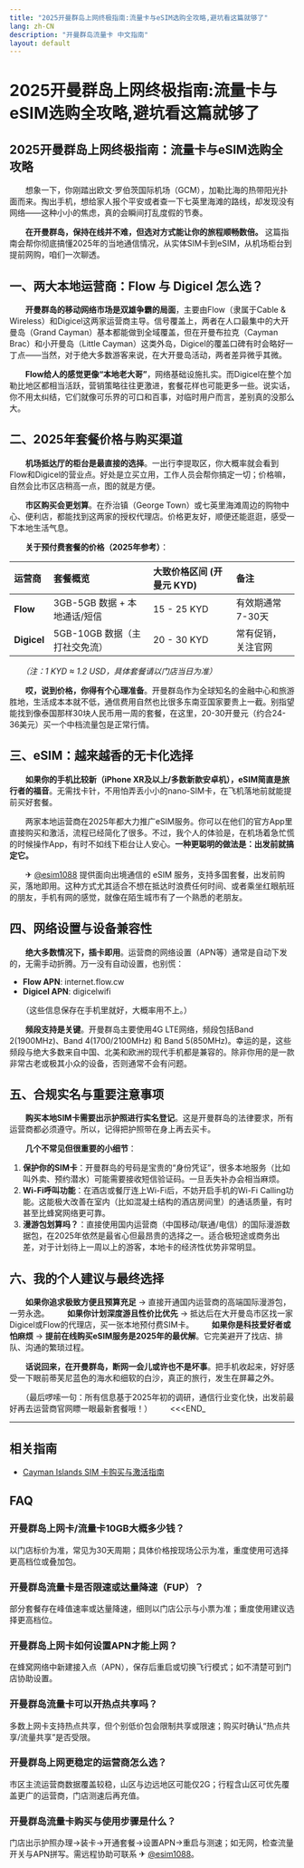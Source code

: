 ```yaml
---
title: "2025开曼群岛上网终极指南:流量卡与eSIM选购全攻略,避坑看这篇就够了"
lang: zh-CN
description: "开曼群岛流量卡 中文指南"
layout: default
---
```

# 2025开曼群岛上网终极指南:流量卡与eSIM选购全攻略,避坑看这篇就够了

## 2025开曼群岛上网终极指南：流量卡与eSIM选购全攻略

　　想象一下，你刚踏出欧文·罗伯茨国际机场（GCM），加勒比海的热带阳光扑面而来。掏出手机，想给家人报个平安或者查一下七英里海滩的路线，却发现没有网络——这种小小的焦虑，真的会瞬间打乱度假的节奏。

　　**在开曼群岛，保持在线并不难，但选对方式能让你的旅程顺畅数倍。** 这篇指南会帮你彻底搞懂2025年的当地通信情况，从实体SIM卡到eSIM，从机场柜台到提前网购，咱们一次聊透。

## 一、两大本地运营商：Flow 与 Digicel 怎么选？

　　**开曼群岛的移动网络市场是双雄争霸的局面**，主要由Flow（隶属于Cable & Wireless）和Digicel这两家运营商主导。信号覆盖上，两者在人口最集中的大开曼岛（Grand Cayman）基本都能做到全域覆盖，但在开曼布拉克（Cayman Brac）和小开曼岛（Little Cayman）这类外岛，Digicel的覆盖口碑有时会略好一丁点——当然，对于绝大多数游客来说，在大开曼岛活动，两者差异微乎其微。

　　**Flow给人的感觉更像“本地老大哥”**，网络基础设施扎实。而Digicel在整个加勒比地区都相当活跃，营销策略往往更激进，套餐花样也可能更多一些。说实话，你不用太纠结，它们就像可乐界的可口和百事，对临时用户而言，差别真的没那么大。

## 二、2025年套餐价格与购买渠道

　　**机场抵达厅的柜台是最直接的选择**。一出行李提取区，你大概率就会看到Flow和Digicel的营业点。好处是立买立用，工作人员会帮你搞定一切；价格嘛，自然会比市区店稍高一点，图的就是方便。

　　**市区购买会更划算**。在乔治镇（George Town）或七英里海滩周边的购物中心、便利店，都能找到这两家的授权代理店。价格更友好，顺便还能逛逛，感受一下本地生活气息。

　　**关于预付费套餐的价格（2025年参考）**：

| 运营商 | 套餐概览 | 大致价格区间 (开曼元 KYD) | 备注 |
| :--- | :--- | :--- | :--- |
| **Flow** | 3GB-5GB 数据 + 本地通话/短信 | 15 - 25 KYD | 有效期通常7-30天 |
| **Digicel** | 5GB-10GB 数据（主打社交免流） | 20 - 30 KYD | 常有促销，关注官网 |

　　*（注：1 KYD ≈ 1.2 USD，具体套餐请以门店当日为准）*

　　**哎，说到价格，你得有个心理准备**。开曼群岛作为全球知名的金融中心和旅游胜地，生活成本本就不低，通信费用自然也比很多东南亚国家要贵上一截。别指望能找到像泰国那样30块人民币用一周的套餐，在这里，20-30开曼元（约合24-36美元）买一个中档流量包是正常行情。

## 三、eSIM：越来越香的无卡化选择

　　**如果你的手机比较新（iPhone XR及以上/多数新款安卓机），eSIM简直是旅行者的福音**。无需找卡针，不用怕弄丢小小的nano-SIM卡，在飞机落地前就能提前买好套餐。

　　两家本地运营商在2025年都大力推广eSIM服务。你可以在他们的官方App里直接购买和激活，流程已经简化了很多。不过，我个人的体验是，在机场着急忙慌的时候操作App，有时不如线下柜台让人安心。**一种更聪明的做法是：出发前就搞定它。**

　　✈ [@esim1088](https://t.me/s/esim1088) 提供面向出境通信的 eSIM 服务，支持多国套餐，出发前购买，落地即用。这种方式尤其适合不想在抵达时浪费任何时间、或者乘坐红眼航班的朋友，手机有网的感觉，就像在陌生城市有了一个熟悉的老朋友。

## 四、网络设置与设备兼容性

　　**绝大多数情况下，插卡即用**。运营商的网络设置（APN等）通常是自动下发的，无需手动折腾。万一没有自动设置，也别慌：

-   **Flow APN**: internet.flow.cw
-   **Digicel APN**: digicelwifi

　　（这些信息保存在手机里就好，大概率用不上。）

　　**频段支持是关键**。开曼群岛主要使用4G LTE网络，频段包括Band 2(1900MHz)、Band 4(1700/2100MHz) 和 Band 5(850MHz)。幸运的是，这些频段与绝大多数来自中国、北美和欧洲的现代手机都是兼容的。除非你用的是一款非常古老或极其小众的设备，否则通常不会有问题。

## 五、合规实名与重要注意事项

　　**购买本地SIM卡需要出示护照进行实名登记**。这是开曼群岛的法律要求，所有运营商都必须遵守。所以，记得把护照带在身上再去买卡。

　　**几个不常见但很重要的小细节**：

1.  **保护你的SIM卡**：开曼群岛的号码是宝贵的“身份凭证”，很多本地服务（比如叫外卖、预约潜水）可能需要接收短信验证码。一旦丢失补办会相当麻烦。
2.  **Wi-Fi呼叫功能**：在酒店或餐厅连上Wi-Fi后，不妨开启手机的Wi-Fi Calling功能。这能极大改善在室内（比如混凝土结构的酒店房间里）的通话质量，有时甚至比蜂窝网络更可靠。
3.  **漫游包划算吗？**：直接使用国内运营商（中国移动/联通/电信）的国际漫游数据包，在2025年依然是最省心但最昂贵的选择之一。适合极短途或商务出差，对于计划待上一周以上的游客，本地卡的经济性优势非常明显。

## 六、我的个人建议与最终选择

　　**如果你追求极致方便且预算充足** -> 直接开通国内运营商的高端国际漫游包，一劳永逸。
　　**如果你计划深度游且性价比优先** -> 抵达后在大开曼岛市区找一家Digicel或Flow的代理店，买一张本地预付费SIM卡。
　　**如果你是科技爱好者或怕麻烦** -> **提前在线购买eSIM服务是2025年的最优解**。它完美避开了找店、排队、沟通的繁琐过程。

　　**话说回来，在开曼群岛，断网一会儿或许也不是坏事**。把手机收起来，好好感受一下眼前蒂芙尼蓝色的海水和细软的白沙，真正的旅行，发生在屏幕之外。

　　（最后啰嗦一句：所有信息基于2025年初的调研，通信行业变化快，出发前最好再去运营商官网瞟一眼最新套餐哦！）
　　<<<END_

<!-- crosslink -->
---

## 相关指南

- [Cayman Islands SIM 卡购买与激活指南](https://faciylike.github.io/cayman-islands-sim-guides)

<!-- BEGIN_CAYMAN_ISLANDS_FAQ -->
## FAQ

### 开曼群岛上网卡/流量卡10GB大概多少钱？
以门店标价为准，常见为30天周期；具体价格按现场公示为准，重度使用可选择更高档位或叠加包。

### 开曼群岛流量卡是否限速或达量降速（FUP）？
部分套餐存在峰值速率或达量降速，细则以门店公示与小票为准；重度使用建议选择更高档位。

### 开曼群岛上网卡如何设置APN才能上网？
在蜂窝网络中新建接入点（APN），保存后重启或切换飞行模式；如不清楚可到门店协助设置。

### 开曼群岛流量卡可以开热点共享吗？
多数上网卡支持热点共享，但个别低价包会限制共享或限速；购买时确认“热点共享/流量共享”是否受限。

### 开曼群岛上网更稳定的运营商怎么选？
市区主流运营商数据覆盖较稳，山区与边远地区可能仅2G；行程含山区可优先覆盖更广的运营商，门店测速后再充值。

### 开曼群岛流量卡购买与使用步骤是什么？
门店出示护照办理→装卡→开通套餐→设置APN→重启与测速；如无网，检查流量开关与APN拼写。需远程协助可联系 ✈ [@esim1088](https://t.me/s/esim1088)。

<script type="application/ld+json">
{"@context": "https://schema.org", "@type": "FAQPage", "mainEntity": [{"@type": "Question", "name": "开曼群岛上网卡/流量卡10GB大概多少钱？", "acceptedAnswer": {"@type": "Answer", "text": "以门店标价为准，常见为30天周期；具体价格按现场公示为准，重度使用可选择更高档位或叠加包。"}}, {"@type": "Question", "name": "开曼群岛流量卡是否限速或达量降速（FUP）？", "acceptedAnswer": {"@type": "Answer", "text": "部分套餐存在峰值速率或达量降速，细则以门店公示与小票为准；重度使用建议选择更高档位。"}}, {"@type": "Question", "name": "开曼群岛上网卡如何设置APN才能上网？", "acceptedAnswer": {"@type": "Answer", "text": "在蜂窝网络中新建接入点（APN），保存后重启或切换飞行模式；如不清楚可到门店协助设置。"}}, {"@type": "Question", "name": "开曼群岛流量卡可以开热点共享吗？", "acceptedAnswer": {"@type": "Answer", "text": "多数上网卡支持热点共享，但个别低价包会限制共享或限速；购买时确认“热点共享/流量共享”是否受限。"}}, {"@type": "Question", "name": "开曼群岛上网更稳定的运营商怎么选？", "acceptedAnswer": {"@type": "Answer", "text": "市区主流运营商数据覆盖较稳，山区与边远地区可能仅2G；行程含山区可优先覆盖更广的运营商，门店测速后再充值。"}}, {"@type": "Question", "name": "开曼群岛流量卡购买与使用步骤是什么？", "acceptedAnswer": {"@type": "Answer", "text": "门店出示护照办理→装卡→开通套餐→设置APN→重启与测速；如无网，检查流量开关与APN拼写。需远程协助可联系 ✈ @esim1088。"}}]}
</script>
<!-- END_CAYMAN_ISLANDS_FAQ -->
